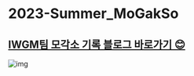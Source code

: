 # 2023-Summer_MoGakSo

## [IWGM팀 모각소 기록 블로그 바로가기 😊](https://azure-orchid-5bf.notion.site/2023-Summer-2427763913594de9944b9d6f195d1441)

![img](https://www.ajou.ac.kr/_attach/ajou/editor-image/2023/05/aNjvqXobviLWCZaaXuVnwIcZNQ.jpg)